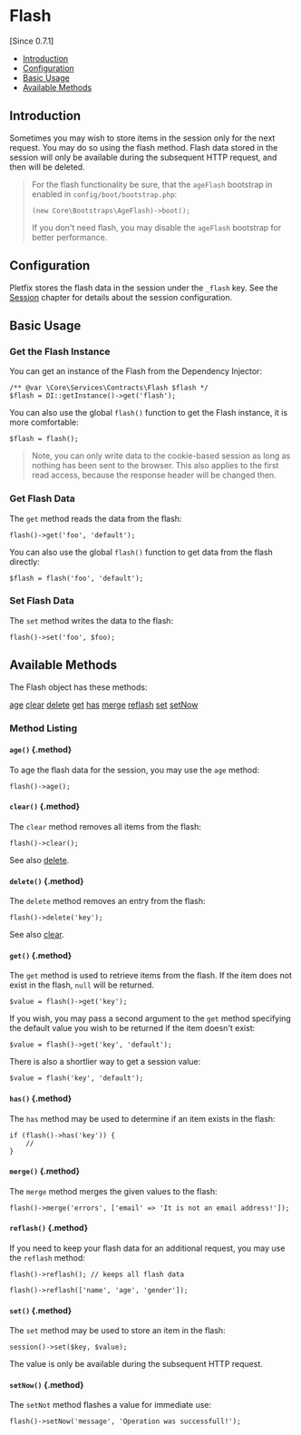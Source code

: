 # Flash

[Since 0.7.1]

- [Introduction](#introduction)
- [Configuration](#configuration)
- [Basic Usage](#basic)
- [Available Methods](#available-methods)

<a name="introduction"></a>
## Introduction

Sometimes you may wish to store items in the session only for the next request. You may do so using the flash method. 
Flash data stored in the session will only be available during the subsequent HTTP request, and then will be deleted.

> <i class="fa fa-hand-pointer-o fa-2x" aria-hidden="true"></i>
> For the flash functionality be sure, that the `ageFlash` bootstrap in enabled in `config/boot/bootstrap.php`:
>
>     (new Core\Bootstraps\AgeFlash)->boot();
>
> If you don't need flash, you may disable the `ageFlash` bootstrap for better performance.


<a name="configuration"></a>
## Configuration

Pletfix stores the flash data in the session under the `_flash` key. See the [Session]('session#configuration) chapter
for details about the session configuration. 


<a name="basic"></a>
## Basic Usage

### Get the Flash Instance

You can get an instance of the Flash from the Dependency Injector:

    /** @var \Core\Services\Contracts\Flash $flash */
    $flash = DI::getInstance()->get('flash');

You can also use the global `flash()` function to get the Flash instance, it is more comfortable:

    $flash = flash();

> <i class="fa fa-exclamation-circle fa-2x" aria-hidden="true"></i>
> Note, you can only write data to the cookie-based session as long as nothing has been sent to the browser.
> This also applies to the first read access, because the response header will be changed then.

<a name="get"></a>
### Get Flash Data

The `get` method reads the data from the flash:
 
    flash()->get('foo', 'default');

You can also use the global `flash()` function to get data from the flash directly:

    $flash = flash('foo', 'default');

<a name="set"></a>
### Set Flash Data

The `set` method writes the data to the flash:
 
    flash()->set('foo', $foo);
               
                       
<a name="available-methods"></a>
## Available Methods

The Flash object has these methods:

<div class="method-list" markdown="1">

[age](#method-age)
[clear](#method-clear)
[delete](#method-delete)
[get](#method-get)
[has](#method-has)
[merge](#method-merge)
[reflash](#method-reflash)
[set](#method-set)
[setNow](#method-set-now)

</div>

<a name="method-listing"></a>
### Method Listing

<a name="method-age"></a>
#### `age()` {.method}	

To age the flash data for the session, you may use the `age` method:

    flash()->age();
    

<a name="method-clear"></a>
#### `clear()` {.method}

The `clear` method removes all items from the flash:

    flash()->clear();

See also [delete](#method-delete).

    
<a name="method-delete"></a>
#### `delete()` {.method}	

The `delete` method removes an entry from the flash:

    flash()->delete('key');
    
See also [clear](#method-clear).
    
    
<a name="method-get"></a>
#### `get()` {.method}	

The `get` method is used to retrieve items from the flash. If the item does not exist in the flash, `null` will be 
returned. 

    $value = flash()->get('key');

If you wish, you may pass a second argument to the `get` method specifying the default value you wish to be returned if 
the item doesn't exist:

    $value = flash()->get('key', 'default');
    
There is also a shortlier way to get a session value:
    
    $value = flash('key', 'default');
 
 
<a name="method-has"></a>
#### `has()` {.method}	

The `has` method may be used to determine if an item exists in the flash:

    if (flash()->has('key')) {
        //
    }
    
     
<a name="method-merge"></a>
#### `merge()` {.method}	

The `merge` method merges the given values to the flash:

    flash()->merge('errors', ['email' => 'It is not an email address!']);
    
    
<a name="method-reflash"></a>
#### `reflash()` {.method}	

If you need to keep your flash data for an additional request, you may use the `reflash` method:

    flash()->reflash(); // keeps all flash data
    
    flash()->reflash(['name', 'age', 'gender']);
    
    
<a name="method-set"></a>
#### `set()` {.method}	

The `set` method may be used to store an item in the flash:

    session()->set($key, $value);

The value is only be available during the subsequent HTTP request.
           
    
<a name="method-set-now"></a>
#### `setNow()` {.method}	

The `setNot` method flashes a value for immediate use:

    flash()->setNow('message', 'Operation was successfull!');
